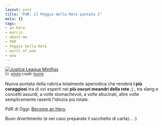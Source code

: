 ```yaml
--- 
layout: post
title: "PdR: il Peggio della Rete puntata 2"
meta: {}
tags: 
- an hero
- marcio
- about-me
- PDR
- Peggio Della Rete
- worst of web
- wow
---
```

<a href="http://www.flickr.com/photos/86805026@N00/2869703078/" title="Justice League Minifigs" target="_blank"><img src="http://farm4.static.flickr.com/3268/2869703078_83ee64d14f.jpg" alt="Justice League Minifigs" border="0" /></a>  
<small><a href="http://creativecommons.org/licenses/by-sa/2.0/" title="Attribution-ShareAlike License" target="_blank"><img src="http://www.lastknight.com/wp-content/plugins/photo-dropper/images/cc.png" alt="Creative Commons License" border="0" width="16" height="16" align="absmiddle" /></a> <a href="http://www.photodropper.com/photos/" target="_blank">photo</a> credit: <a href="http://www.flickr.com/photos/86805026@N00/2869703078/" title="levork" target="_blank">levork</a></small>  
  

Nuova puntata della rubrica totalmente aperiodica che renderà **i più coraggiosi** tra di voi esperti nei **più oscuri meandri della rete** ;) , tra slang e concetti assurdi, a volte stomachevoli, a volte allucinati, altre volte semplicemente rasenti l'idiozia più totale.  
  
PdR di Oggi: [Become an Hero](http://www.google.com/search?hl=en&q=an+hero).  
  
Buon divertimento (e nel caso preparate il sacchetto di carta)... :)  
  
 
